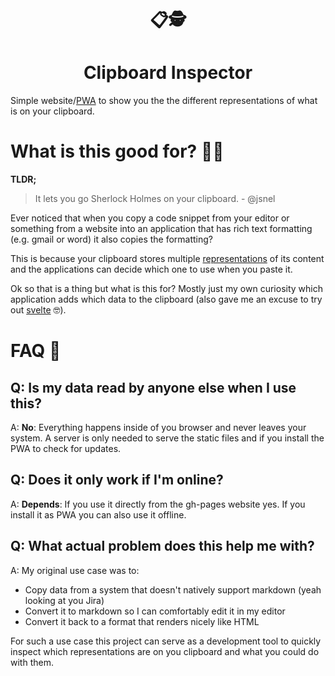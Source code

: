 <h1 style="text-align: center;">📋🕵</h1>
<h1 style="text-align: center;">Clipboard Inspector</h1>

Simple website/[PWA](https://en.wikipedia.org/wiki/Progressive_web_app) to show you the
the different representations of what is on your clipboard.

# What is this good for? 🤷‍♀️

**TLDR;**

> It lets you go Sherlock Holmes on your clipboard. - @jsnel

Ever noticed that when you copy a code snippet from your editor or something from a website
into an application that has rich text formatting (e.g. gmail or word) it also copies the
formatting?

This is because your clipboard stores multiple [representations](https://www.w3.org/TR/clipboard-apis/#list-of-representations)
of its content and the applications can decide which one to use when you paste it.

Ok so that is a thing but what is this for?
Mostly just my own curiosity which application adds which data to the clipboard
(also gave me an excuse to try out [svelte](https://svelte.dev/) 🤓).

# FAQ 🤔

## Q: Is my data read by anyone else when I use this?

A: **No**: Everything happens inside of you browser and never leaves your system.
A server is only needed to serve the static files and if you install the PWA to check for updates.

## Q: Does it only work if I'm online?

A: **Depends**: If you use it directly from the gh-pages website yes.
If you install it as PWA you can also use it offline.

## Q: What actual problem does this help me with?

A: My original use case was to:

- Copy data from a system that doesn't natively support markdown (yeah looking at you Jira)
- Convert it to markdown so I can comfortably edit it in my editor
- Convert it back to a format that renders nicely like HTML

For such a use case this project can serve as a development tool to quickly inspect which
representations are on you clipboard and what you could do with them.
